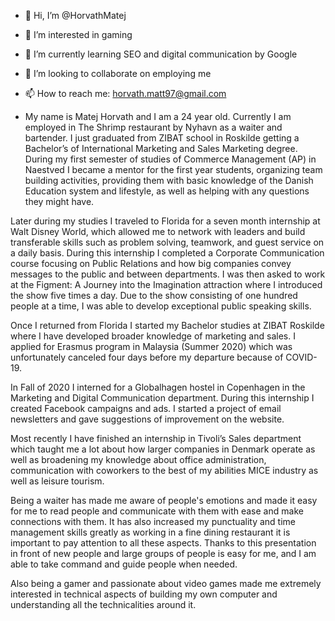 - 👋 Hi, I’m @HorvathMatej
- 👀 I’m interested in gaming
- 🌱 I’m currently learning SEO and digital communication by Google
- 💞️ I’m looking to collaborate on employing me
- 📫 How to reach me: horvath.matt97@gmail.com

- My name is Matej Horvath and I am a 24 year old. Currently I am employed in The Shrimp
restaurant by Nyhavn as a waiter and bartender. I just graduated from ZIBAT school in
Roskilde getting a Bachelor’s of International Marketing and Sales Marketing degree.
During my first semester of studies of Commerce Management (AP) in Naestved I became a
mentor for the first year students, organizing team building activities, providing them with
basic knowledge of the Danish Education system and lifestyle, as well as helping with any
questions they might have.

Later during my studies I traveled to Florida for a seven month internship at Walt Disney
World, which allowed me to network with leaders and build transferable skills such as
problem solving, teamwork, and guest service on a daily basis. During this internship I
completed a Corporate Communication course focusing on Public Relations and how big
companies convey messages to the public and between departments. I was then asked to
work at the Figment: A Journey into the Imagination attraction where I introduced the show
five times a day. Due to the show consisting of one hundred people at a time, I was able to
develop exceptional public speaking skills.

Once I returned from Florida I started my Bachelor studies at ZIBAT Roskilde where I have
developed broader knowledge of marketing and sales. I applied for Erasmus program in
Malaysia (Summer 2020) which was unfortunately canceled four days before my departure
because of COVID-19.

In Fall of 2020 I interned for a Globalhagen hostel in Copenhagen in the Marketing and
Digital Communication department. During this internship I created Facebook campaigns
and ads. I started a project of email newsletters and gave suggestions of improvement on
the website.

Most recently I have finished an internship in Tivoli’s Sales department which taught me a lot
about how larger companies in Denmark operate as well as broadening my knowledge about
office administration, communication with coworkers to the best of my abilities MICE industry
as well as leisure tourism.

Being a waiter has made me aware of people's emotions and made it easy for me to read
people and communicate with them with ease and make connections with them. It has also
increased my punctuality and time management skills greatly as working in a fine dining
restaurant it is important to pay attention to all these aspects. Thanks to this presentation in
front of new people and large groups of people is easy for me, and I am able to take
command and guide people when needed.

Also being a gamer and passionate about video games made me extremely interested in
technical aspects of building my own computer and understanding all the technicalities
around it.
